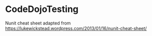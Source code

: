 # CodeDojoTesting

Nunit cheat sheet adapted from https://lukewickstead.wordpress.com/2013/01/16/nunit-cheat-sheet/
